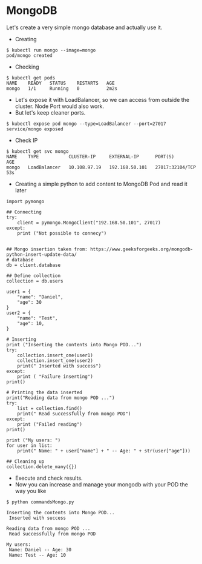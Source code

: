 # MongoDB

Let's create a very simple mongo database and actually use it.

- Creating 

```
$ kubectl run mongo --image=mongo
pod/mongo created
```

- Checking
```
$ kubectl get pods
NAME    READY   STATUS    RESTARTS   AGE
mongo   1/1     Running   0          2m2s
```

- Let's expose it with LoadBalancer, so we can access from outside the cluster. Node Port would also work.
- But let's keep cleaner ports.

```
$ kubectl expose pod mongo --type=LoadBalancer --port=27017
service/mongo exposed
```

- Check IP

```
$ kubectl get svc mongo
NAME    TYPE           CLUSTER-IP     EXTERNAL-IP      PORT(S)           AGE
mongo   LoadBalancer   10.108.97.19   192.168.50.101   27017:32104/TCP   53s
```

- Creating a simple python to add content to MongoDB Pod and read it later

```
import pymongo

## Connecting
try:
    client = pymongo.MongoClient("192.168.50.101", 27017)
except:
    print ("Not possible to connecy")


## Mongo insertion taken from: https://www.geeksforgeeks.org/mongodb-python-insert-update-data/
# database
db = client.database

## Define collection
collection = db.users

user1 = {
    "name": "Daniel",
    "age": 30
}
user2 = {
    "name": "Test",
    "age": 10,
}

# Inserting
print ("Inserting the contents into Mongo POD...")
try:
    collection.insert_one(user1)
    collection.insert_one(user2)
    print(" Inserted with success")
except:
    print ( "Failure inserting")
print()

# Printing the data inserted
print("Reading data from mongo POD ...")
try:
    list = collection.find()
    print(" Read successfully from mongo POD")
except:
    print ("Failed reading")
print()

print ("My users: ")
for user in list:
    print(" Name: " + user["name"] + " -- Age: " + str(user["age"]))

## Cleaning up
collection.delete_many({})
```

- Execute and check results.
- Now you can increase and manage your mongodb with your POD the way you like
```
$ python commandsMongo.py

Inserting the contents into Mongo POD...
 Inserted with success

Reading data from mongo POD ...
 Read successfully from mongo POD

My users:
 Name: Daniel -- Age: 30
 Name: Test -- Age: 10

```
